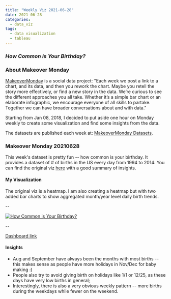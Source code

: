 ```yaml
---
title: "Weekly Viz 2021-06-28"
date: 2021-06-28
categories:
  - data_viz
tags:
  - data visualization
  - tableau
---
```


### *How Common is Your Birthday?*


### About Makeover Monday

[MakeoverMonday](http://www.makeovermonday.co.uk/) is a social data project:
"Each week we post a link to a chart, and its data, and then you rework the chart.
Maybe you retell the story more effectively, or find a new story in the data.
We’re curious to see the different approaches you all take. Whether it’s a simple bar chart or an elaborate infographic, we encourage everyone of all skills to partake.
Together we can have broader conversations about and with data."

Starting from Jan 08, 2018, I decided to put aside one hour on Monday weekly to create some visualization and find some insights from the data.

The datasets are published each week at: [MakeoverMonday Datasets](http://www.makeovermonday.co.uk/data/).

### Makeover Monday 20210628

This week's dataset is pretty fun -- how common is your birthday. It provides a dataset of # of births in the US every day from 1994 to 2014. You can find the original viz [here](http://thedailyviz.com/2016/09/17/how-common-is-your-birthday-dailyviz/) with a good summary of insights.  

#### My Visualization

The original viz is a heatmap. I am also creating a heatmap but with two added bar charts to show aggregated month/year level daily birth trends.  

--  
<div class='tableauPlaceholder' id='viz1624940986640' style='position: relative'>
  <noscript><a href='#'>
    <img alt='How Common is Your Birthday? ' src='https:&#47;&#47;public.tableau.com&#47;static&#47;images&#47;Ma&#47;MakeOverMonday20210628HowCommonIsYourBirthday&#47;HowCommonisYourBirthday&#47;1_rss.png' style='border: none' />
    </a></noscript>
  <object class='tableauViz'  style='display:none;'>
    <param name='host_url' value='https%3A%2F%2Fpublic.tableau.com%2F' />
    <param name='embed_code_version' value='3' />
    <param name='site_root' value='' />
    <param name='name' value='MakeOverMonday20210628HowCommonIsYourBirthday&#47;HowCommonisYourBirthday' />
    <param name='tabs' value='no' />
    <param name='toolbar' value='yes' />
    <param name='static_image' value='https:&#47;&#47;public.tableau.com&#47;static&#47;images&#47;Ma&#47;MakeOverMonday20210628HowCommonIsYourBirthday&#47;HowCommonisYourBirthday&#47;1.png' />
    <param name='animate_transition' value='yes' />
    <param name='display_static_image' value='yes' />
    <param name='display_spinner' value='yes' />
    <param name='display_overlay' value='yes' />
    <param name='display_count' value='yes' />
    <param name='language' value='en-US' />
  </object></div>           
  <script type='text/javascript'>            
  var divElement = document.getElementById('viz1624940986640');    
  var vizElement = divElement.getElementsByTagName('object')[0];            
  if ( divElement.offsetWidth > 800 ) { vizElement.style.width='800px';vizElement.style.height='827px';} else if ( divElement.offsetWidth > 500 ) { vizElement.style.width='800px';vizElement.style.height='827px';} else { vizElement.style.width='100%';vizElement.style.height='827px';}        
  var scriptElement = document.createElement('script');             
  scriptElement.src = 'https://public.tableau.com/javascripts/api/viz_v1.js';   
  vizElement.parentNode.insertBefore(scriptElement, vizElement);              
</script>
  
--  

[Dashboard link](https://public.tableau.com/views/MakeOverMonday20210628HowCommonIsYourBirthday/HowCommonisYourBirthday?:language=en-US&:display_count=n&:origin=viz_share_link)

#### Insights
* Aug and September have always been the months with most births -- this makes sense as people have more holidays in Nov/Dec for baby making :)  
* People also try to avoid giving birth on holidays like 1/1 or 12/25, as these days have very low births in general;  
* Interestingly, there is also a very obvious weekly pattern -- more births during the weekdays while fewer on the weekend.  

